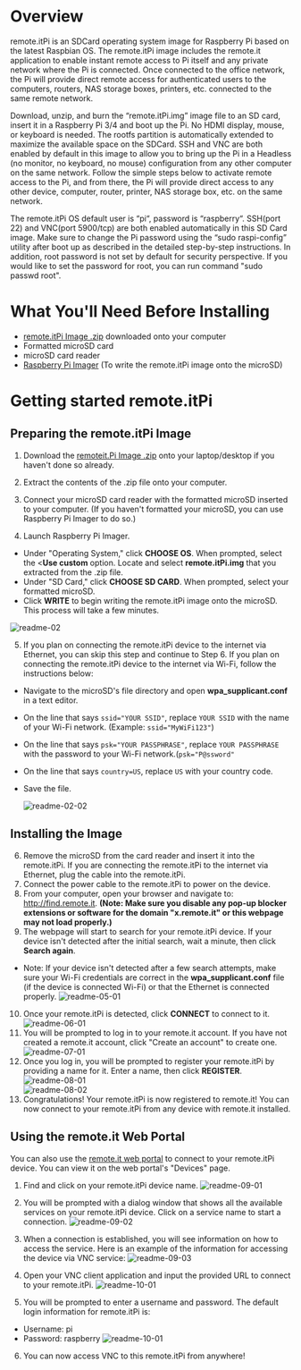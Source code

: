 # Overview
remote.itPi is an SDCard operating system image for Raspberry Pi based on the latest Raspbian OS. The remote.itPi image includes the remote.it application to enable instant remote access to Pi itself and any private network where the Pi is connected.  Once connected to the office network, the Pi will provide direct remote access for authenticated users to the computers, routers, NAS storage boxes, printers, etc. connected to the same remote network.

Download, unzip, and burn the “remote.itPi.img” image file to an SD card, insert it in a Raspberry Pi 3/4 and boot up the Pi. No HDMI display, mouse, or keyboard is needed.  The rootfs partition is automatically extended to maximize the available space on the SDCard.  SSH and VNC are both enabled by default in this image to allow you to bring up the Pi in a Headless (no monitor, no keyboard, no mouse) configuration from any other computer on the same network.  Follow the simple steps below to activate remote access to the Pi, and from there, the Pi will provide direct access to any other device, computer, router, printer, NAS storage box, etc. on the same network.

The remote.itPi OS default user is “pi“, password is “raspberry“.  SSH(port 22) and VNC(port 5900/tcp) are both enabled automatically in this SD Card image.  Make sure to change the Pi password using the “sudo raspi-config” utility after boot up as described in the detailed step-by-step instructions. In addition, root password is not set by default for security perspective. If you would like to set the password for root, you can run command "sudo passwd root".

# What You'll Need Before Installing
- [remote.itPi Image .zip](https://github.com/remoteit/remoteitPi/releases) downloaded onto your computer
- Formatted microSD card
- microSD card reader
- [Raspberry Pi Imager](https://www.raspberrypi.org/downloads/ ) (To write the remote.itPi image onto the microSD)

# Getting started remote.itPi

## Preparing the remote.itPi Image 
1. Download the [remoteit.Pi Image .zip](https://github.com/remoteit/remoteitPi/releases) onto your laptop/desktop if you haven't done so already.

2. Extract the contents of the .zip file onto your computer.

3. Connect your microSD card reader with the formatted microSD inserted to your computer. (If you haven't formatted your microSD, you can use Raspberry Pi Imager to do so.)

4. Launch Raspberry Pi Imager. 
- Under "Operating System," click **CHOOSE OS**. When prompted, select the <**Use custom** option. Locate and select **remote.itPi.img** that you extracted from the .zip file.
- Under "SD Card," click **CHOOSE SD CARD**. When prompted, select your formatted microSD.
- Click **WRITE** to begin writing the remote.itPi image onto the microSD. This process will take a few minutes. 

![readme-02](https://user-images.githubusercontent.com/42136920/79465318-2543a180-8036-11ea-8a50-a47578932725.png)

5. If you plan on connecting the remote.itPi device to the internet via Ethernet, you can skip this step and continue to Step 6. If you plan on connecting the remote.itPi device to the internet via Wi-Fi, follow the instructions below:
- Navigate to the microSD's file directory and open **wpa_supplicant.conf** in a text editor.
- On the line that says ```ssid="YOUR SSID"```, replace ```YOUR SSID``` with the name of your Wi-Fi network. (Example: ```ssid="MyWiFi123"```)
- On the line that says ```psk="YOUR PASSPHRASE"```, replace ```YOUR PASSPHRASE``` with the password to your Wi-Fi network.(```psk="P@ssword"```
- On the line that says ```country=US```, replace ```US``` with your country code. 
- Save the file.
     
   ![readme-02-02](https://user-images.githubusercontent.com/42136920/79466585-be26ec80-8037-11ea-866f-b2a86358ca24.png)  
   
## Installing the Image
6. Remove the microSD from the card reader and insert it into the remote.itPi. If you are connecting the remote.itPi to the internet via Ethernet, plug the cable into the remote.itPi. 
7. Connect the power cable to the remote.itPi to power on the device. 
8. From your computer, open your browser and navigate to: http://find.remote.it. **(Note: Make sure you disable any pop-up blocker extensions or software for the domain "x.remote.it" or this webpage may not load properly.)**  
9. The webpage will start to search for your remote.itPi device. If your device isn't detected after the initial search, wait a minute, then click **Search again**.
- Note: If your device isn't detected after a few search attempts, make sure your Wi-Fi credentials are correct in the **wpa_supplicant.conf** file (if the device is connected Wi-Fi) or that the Ethernet is connected properly. 
![readme-05-01](https://user-images.githubusercontent.com/42136920/79466963-368dad80-8038-11ea-8f1b-2e678523d9ce.png)  
10. Once your remote.itPi is detected, click **CONNECT** to connect to it.    
![readme-06-01](https://user-images.githubusercontent.com/42136920/79590315-cbb0a500-8111-11ea-9764-5d217d406317.png)  
11. You will be prompted to log in to your remote.it account. If you have not created a remote.it account, click "Create an account" to create one.  
![readme-07-01](https://user-images.githubusercontent.com/42136920/79590580-306bff80-8112-11ea-88ae-19bd87faab84.png)  
12. Once you log in, you will be prompted to register your remote.itPi by providing a name for it. Enter a name, then click **REGISTER**.
![readme-08-01](https://user-images.githubusercontent.com/42136920/79590723-7032e700-8112-11ea-8a38-7d3d4f3cca97.png)  
![readme-08-02](https://user-images.githubusercontent.com/42136920/79591959-3cf15780-8114-11ea-8d5e-c9b2c01a4edf.png)  
13. Congratulations! Your remote.itPi is now registered to remote.it! You can now connect to your remote.itPi from any device with remote.it installed.

## Using the remote.it Web Portal
You can also use the [remote.it web portal](https://app.remote.it) to connect to your remote.itPi device. You can view it on the web portal's "Devices" page. 

1. Find and click on your remote.itPi device name.
    ![readme-09-01](https://user-images.githubusercontent.com/42136920/79592786-7d9da080-8115-11ea-90b6-a9280602c17f.png)  

2. You will be prompted with a dialog window that shows all the available services on your remote.itPi device. Click on a service name to start a connection.
    ![readme-09-02](https://user-images.githubusercontent.com/42136920/79592797-81312780-8115-11ea-8743-b432b1198b2f.png)  
    
3. When a connection is established, you will see information on how to access the service. Here is an example of the information for accessing the device via VNC service:
    ![readme-09-03](https://user-images.githubusercontent.com/42136920/79592414-ee908880-8114-11ea-8320-6e7f0aa28449.png)  
4. Open your VNC client application and input the provided URL to connect to your remote.itPi.
![readme-10-01](https://user-images.githubusercontent.com/42136920/79593074-e38a2800-8115-11ea-8fc6-34e3115b1283.png)
5. You will be prompted to enter a username and password. The default login information for remote.itPi is:
- Username: pi
- Password: raspberry
![readme-10-01](https://user-images.githubusercontent.com/42136920/79471171-38a63b00-803d-11ea-945c-3cb98a6a2619.png)
6. You can now access VNC to this remote.itPi from anywhere!
